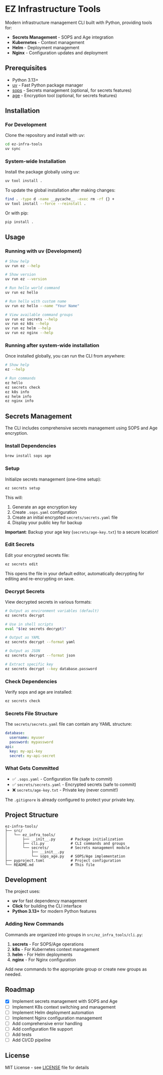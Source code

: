 # EZ Infrastructure Tools

Modern infrastructure management CLI built with Python, providing tools for:

- **Secrets Management** - SOPS and Age integration
- **Kubernetes** - Context management
- **Helm** - Deployment management
- **Nginx** - Configuration updates and deployment

## Prerequisites

- Python 3.13+
- [uv](https://github.com/astral-sh/uv) - Fast Python package manager
- [sops](https://github.com/getsops/sops) - Secrets management (optional, for secrets features)
- [age](https://github.com/FiloSottile/age) - Encryption tool (optional, for secrets features)

## Installation

### For Development

Clone the repository and install with uv:

```bash
cd ez-infra-tools
uv sync
```

### System-wide Installation

Install the package globally using uv:

```bash
uv tool install .
```

To update the global installation after making changes:

```bash
find . -type d -name __pycache__ -exec rm -rf {} +
uv tool install --force --reinstall .
```

Or with pip:

```bash
pip install .
```

## Usage

### Running with uv (Development)

```bash
# Show help
uv run ez --help

# Show version
uv run ez --version

# Run hello world command
uv run ez hello

# Run hello with custom name
uv run ez hello --name "Your Name"

# View available command groups
uv run ez secrets --help
uv run ez k8s --help
uv run ez helm --help
uv run ez nginx --help
```

### Running after system-wide installation

Once installed globally, you can run the CLI from anywhere:

```bash
# Show help
ez --help

# Run commands
ez hello
ez secrets check
ez k8s info
ez helm info
ez nginx info
```

## Secrets Management

The CLI includes comprehensive secrets management using SOPS and Age encryption.

### Install Dependencies

```bash
brew install sops age
```

### Setup

Initialize secrets management (one-time setup):

```bash
ez secrets setup
```

This will:
1. Generate an age encryption key
2. Create `.sops.yaml` configuration
3. Create an initial encrypted `secrets/secrets.yaml` file
4. Display your public key for backup

**Important**: Backup your age key (`secrets/age-key.txt`) to a secure location!

### Edit Secrets

Edit your encrypted secrets file:

```bash
ez secrets edit
```

This opens the file in your default editor, automatically decrypting for editing and re-encrypting on save.

### Decrypt Secrets

View decrypted secrets in various formats:

```bash
# Output as environment variables (default)
ez secrets decrypt

# Use in shell scripts
eval "$(ez secrets decrypt)"

# Output as YAML
ez secrets decrypt --format yaml

# Output as JSON
ez secrets decrypt --format json

# Extract specific key
ez secrets decrypt --key database.password
```

### Check Dependencies

Verify sops and age are installed:

```bash
ez secrets check
```

### Secrets File Structure

The `secrets/secrets.yaml` file can contain any YAML structure:

```yaml
database:
  username: myuser
  password: mypassword
api:
  key: my-api-key
  secret: my-api-secret
```

### What Gets Committed

- ✅ `.sops.yaml` - Configuration file (safe to commit)
- ✅ `secrets/secrets.yaml` - Encrypted secrets (safe to commit)
- ❌ `secrets/age-key.txt` - Private key (never commit!)

The `.gitignore` is already configured to protect your private key.

## Project Structure

```
ez-infra-tools/
├── src/
│   └── ez_infra_tools/
│       ├── __init__.py       # Package initialization
│       ├── cli.py            # CLI commands and groups
│       └── secrets/          # Secrets management module
│           ├── __init__.py
│           └── sops_age.py   # SOPS/Age implementation
├── pyproject.toml            # Project configuration
└── README.md                 # This file
```

## Development

The project uses:
- **uv** for fast dependency management
- **Click** for building the CLI interface
- **Python 3.13+** for modern Python features

### Adding New Commands

Commands are organized into groups in `src/ez_infra_tools/cli.py`:

1. **secrets** - For SOPS/Age operations
2. **k8s** - For Kubernetes context management
3. **helm** - For Helm deployments
4. **nginx** - For Nginx configuration

Add new commands to the appropriate group or create new groups as needed.

## Roadmap

- [x] Implement secrets management with SOPS and Age
- [ ] Implement K8s context switching and management
- [ ] Implement Helm deployment automation
- [ ] Implement Nginx configuration management
- [ ] Add comprehensive error handling
- [ ] Add configuration file support
- [ ] Add tests
- [ ] Add CI/CD pipeline

## License

MIT License - see [LICENSE](../LICENSE) file for details
